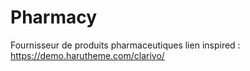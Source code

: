 # Pharmacy
 Fournisseur de produits pharmaceutiques
lien inspired : https://demo.harutheme.com/clarivo/
